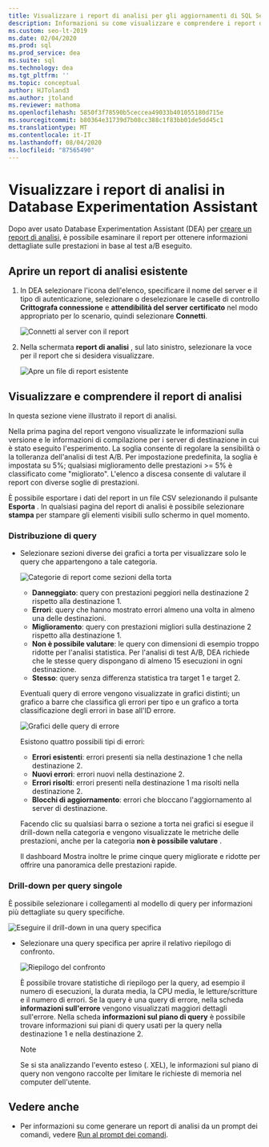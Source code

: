 ```yaml
---
title: Visualizzare i report di analisi per gli aggiornamenti di SQL Server
description: Informazioni su come visualizzare e comprendere i report di analisi per ottenere informazioni dettagliate sulle prestazioni in Database Experimentation Assistant (DEA).
ms.custom: seo-lt-2019
ms.date: 02/04/2020
ms.prod: sql
ms.prod_service: dea
ms.suite: sql
ms.technology: dea
ms.tgt_pltfrm: ''
ms.topic: conceptual
author: HJToland3
ms.author: jtoland
ms.reviewer: mathoma
ms.openlocfilehash: 5850f3f78590b5ceccea49033b401055180d715e
ms.sourcegitcommit: b80364e31739d7b08cc388c1f83bb01de5dd45c1
ms.translationtype: MT
ms.contentlocale: it-IT
ms.lasthandoff: 08/04/2020
ms.locfileid: "87565490"
---
```

# <a name="view-analysis-reports-in-database-experimentation-assistant"></a>Visualizzare i report di analisi in Database Experimentation Assistant

Dopo aver usato Database Experimentation Assistant (DEA) per [creare un report di analisi](database-experimentation-assistant-create-report.md), è possibile esaminare il report per ottenere informazioni dettagliate sulle prestazioni in base al test a/B eseguito.

## <a name="open-an-existing-analysis-report"></a>Aprire un report di analisi esistente

1. In DEA selezionare l'icona dell'elenco, specificare il nome del server e il tipo di autenticazione, selezionare o deselezionare le caselle di controllo **Crittografa connessione** e **attendibilità del server certificato** nel modo appropriato per lo scenario, quindi selezionare **Connetti**.

   ![Connetti al server con il report](./media/database-experimentation-assistant-view-report/dea-connect-to-server-with-report-files.png)

2. Nella schermata **report di analisi** , sul lato sinistro, selezionare la voce per il report che si desidera visualizzare.

   ![Apre un file di report esistente](./media/database-experimentation-assistant-view-report/dea-select-report-to-view.png)

## <a name="view-and-understand-the-analysis-report"></a>Visualizzare e comprendere il report di analisi

In questa sezione viene illustrato il report di analisi.

Nella prima pagina del report vengono visualizzate le informazioni sulla versione e le informazioni di compilazione per i server di destinazione in cui è stato eseguito l'esperimento. La soglia consente di regolare la sensibilità o la tolleranza dell'analisi di test A/B. Per impostazione predefinita, la soglia è impostata su 5%; qualsiasi miglioramento delle prestazioni >= 5% è classificato come "migliorato".  L'elenco a discesa consente di valutare il report con diverse soglie di prestazioni.

È possibile esportare i dati del report in un file CSV selezionando il pulsante **Esporta** .  In qualsiasi pagina del report di analisi è possibile selezionare **stampa** per stampare gli elementi visibili sullo schermo in quel momento.

### <a name="query-distribution"></a>Distribuzione di query

- Selezionare sezioni diverse dei grafici a torta per visualizzare solo le query che appartengono a tale categoria.

   ![Categorie di report come sezioni della torta](./media/database-experimentation-assistant-view-report/dea-view-report-pie-slices.png)

  - **Danneggiato**: query con prestazioni peggiori nella destinazione 2 rispetto alla destinazione 1.
  - **Errori**: query che hanno mostrato errori almeno una volta in almeno una delle destinazioni.
  - **Miglioramento**: query con prestazioni migliori sulla destinazione 2 rispetto alla destinazione 1.
  - **Non è possibile valutare**: le query con dimensioni di esempio troppo ridotte per l'analisi statistica. Per l'analisi di test A/B, DEA richiede che le stesse query dispongano di almeno 15 esecuzioni in ogni destinazione.
  - **Stesso**: query senza differenza statistica tra target 1 e target 2.

  Eventuali query di errore vengono visualizzate in grafici distinti; un grafico a barre che classifica gli errori per tipo e un grafico a torta classificazione degli errori in base all'ID errore.

   ![Grafici delle query di errore](./media/database-experimentation-assistant-view-report/dea-error-query-charts.png)

  Esistono quattro possibili tipi di errori:

  - **Errori esistenti**: errori presenti sia nella destinazione 1 che nella destinazione 2.
  - **Nuovi errori**: errori nuovi nella destinazione 2.
  - **Errori risolti**: errori presenti nella destinazione 1 ma risolti nella destinazione 2.
  - **Blocchi di aggiornamento**: errori che bloccano l'aggiornamento al server di destinazione.

  Facendo clic su qualsiasi barra o sezione a torta nei grafici si esegue il drill-down nella categoria e vengono visualizzate le metriche delle prestazioni, anche per la categoria **non è possibile valutare** .

  Il dashboard Mostra inoltre le prime cinque query migliorate e ridotte per offrire una panoramica delle prestazioni rapide.

### <a name="individual-query-drill-down"></a>Drill-down per query singole

È possibile selezionare i collegamenti al modello di query per informazioni più dettagliate su query specifiche.

![Eseguire il drill-down in una query specifica](./media/database-experimentation-assistant-view-report/dea-query-drill-down-report.png)

- Selezionare una query specifica per aprire il relativo riepilogo di confronto.

   ![Riepilogo del confronto](./media/database-experimentation-assistant-view-report/dea-view-report-comparison-summary.png)

   È possibile trovare statistiche di riepilogo per la query, ad esempio il numero di esecuzioni, la durata media, la CPU media, le letture/scritture e il numero di errori.  Se la query è una query di errore, nella scheda **informazioni sull'errore** vengono visualizzati maggiori dettagli sull'errore.  Nella scheda **informazioni sul piano di query** è possibile trovare informazioni sui piani di query usati per la query nella destinazione 1 e nella destinazione 2.

   > [!NOTE]
   > Se si sta analizzando l'evento esteso (. XEL), le informazioni sul piano di query non vengono raccolte per limitare le richieste di memoria nel computer dell'utente.

## <a name="see-also"></a>Vedere anche

- Per informazioni su come generare un report di analisi da un prompt dei comandi, vedere [Run al prompt dei comandi](database-experimentation-assistant-run-command-prompt.md).

